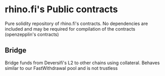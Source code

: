 # rhino.fi's Public contracts

Pure solidity repository of rhino.fi's contracts. No dependencies are included and may be required for compilation of the contracts (openzepplin's contracts)

## Bridge

Bridge funds from Deversifi's L2 to other chains using collateral. Behaves similar to our FastWithdrawal pool and is not trustless
